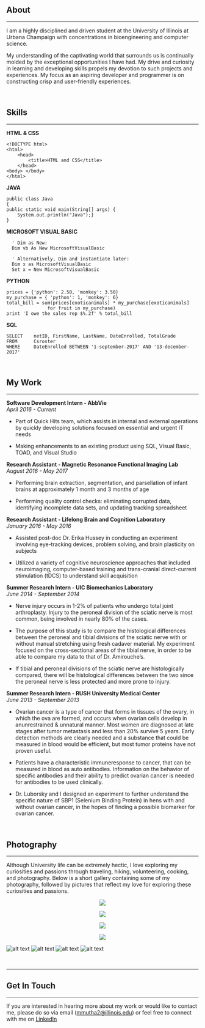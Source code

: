 
## About
---

I am a highly disciplined and driven student at the University of Illinois at Urbana Champaign with concentrations in bioengineering and computer science. 

My understanding of the captivating world that surrounds us is continually molded by the exceptional opportunities I have had. My drive and curiosity in learning and developing skills propels my devotion to such projects and experiences. My focus as an aspiring developer and programmer is on constructing crisp and user-friendly experiences.

<br/>


## Skills
---

**HTML & CSS**

	<!DOCTYPE html>
	<html>
		<head>
			<title>HTML and CSS</title>
		</head>
	<body> </body>
	</html>

**JAVA**

	public class Java
	{
	public static void main(String[] args) {
		System.out.println("Java");}
	}


**MICROSOFT VISUAL BASIC**

      ' Dim as New:
      Dim vb As New MicrosoftVisualBasic
      
      ' Alternatively, Dim and instantiate later:
      Dim x as MicrosoftVisualBasic
      Set x = New MicrosoftVisualBasic

**PYTHON**

	prices = {'python': 2.50, 'monkey': 3.50}
	my_purchase = { 'python': 1, 'monkey': 6}
	total_bill = sum(prices[exoticanimals] * my_purchase[exoticanimals]
                   for fruit in my_purchase)
	print 'I owe the sales rep $%.2f' % total_bill

**SQL**

	SELECT    netID, FirstName, LastName, DateEnrolled, TotalGrade
	FROM      Csroster
	WHERE     DateEnrolled BETWEEN '1-september-2017' AND '13-december-2017'

<br/>


## My Work
---

**Software Development Intern - AbbVie**
<br/>
_April 2016 - Current_

- Part of Quick Hits team, which assists in internal and external operations by quickly developing solutions focused on essential and urgent IT needs

- Making enhancements to an existing product using SQL, Visual Basic, TOAD, and Visual Studio

**Research Assistant - Magnetic Resonance Functional Imaging Lab**
<br/>
_August 2016 - May 2017_

- Performing brain extraction, segmentation, and parsellation of infant brains at approximately 1 month and 3 months of age

- Performing quality control checks: eliminating corrupted data, identifying incomplete data sets, and updating tracking spreadsheet

**Research Assistant - Lifelong Brain and Cognition Laboratory**
<br/>
_January 2016 - May 2016_

- Assisted post-doc Dr. Erika Hussey in conducting an experiment involving eye-tracking devices, problem solving, and brain plasticity on subjects

- Utilized a variety of cognitive neuroscience approaches that included neuroimaging, computer-based training and trans-cranial direct-current stimulation (tDCS) to understand skill acquisition

**Summer Research Intern - UIC Biomechanics Laboratory**
<br/>
_June 2014 - September 2014_

- Nerve injury occurs in 1-2% of patients who undergo total joint arthroplasty. Injury to the peroneal division of the sciatic nerve is most common, being involved in nearly 80% of the cases.

- The purpose of this study is to compare the histological differences between the peroneal and tibial divisions of the sciatic nerve with or without manual stretching using fresh cadaver material. My experiment focused on the cross-sectional areas of the tibial nerve, in order to be able to compare my data to that of Dr. Amirouche’s.
 
- If tibial and peroneal divisions of the sciatic nerve are histologically compared, there will be histological differences between the two since the peroneal nerve is less protected and more prone to injury. 

**Summer Research Intern - RUSH University Medical Center**
<br/>
_June 2013 - September 2013_

- Ovarian cancer is a type of cancer that forms in tissues of the ovary, in which the ova are formed, and occurs when ovarian cells develop in anunrestrained & unnatural manner. Most women are diagnosed at late stages after tumor metastasis and less than 20% survive 5 years. Early detection methods are clearly needed and a substance that could be measured in blood would be efficient, but most tumor proteins have not proven useful. 

- Patients have a characteristic immuneresponse to cancer, that can be measured in blood as auto antibodies. Information on the behavior of specific antibodies and their ability to predict ovarian cancer is needed for antibodies to be used clinically.

- Dr. Luborsky and I designed an experiment to further understand the specific nature of SBP1 (Selenium Binding Protein) in hens with and without ovarian cancer, in the hopes of finding a possible biomarker for ovarian cancer. 

<br/>


## Photography
---

Although University life can be extremely hectic, I love exploring my curiosities and passions through traveling, hiking, volunteering, cooking, and photography. Below is a short gallery containing some of my photography, followed by pictures that reflect my love for exploring these curiosities and passions.

<p align="center"> 
<img src="https://monicamuthaiya.weebly.com/uploads/9/0/6/8/90688783/15730752-10208241338452398-1120734119-n.jpg">
</p>

<p align="center"> 
<img src="https://monicamuthaiya.weebly.com/uploads/9/0/6/8/90688783/dsc-0080.jpg">
</p>

<p align="center"> 
<img src="https://monicamuthaiya.weebly.com/uploads/9/0/6/8/90688783/dsc-0061.jpg">
</p>

<p align="center"> 
<img src="https://monicamuthaiya.weebly.com/uploads/9/0/6/8/90688783/15726159-10208241249290169-1314961271-o.jpg">
</p>


![alt text](https://monicamuthaiya.weebly.com/uploads/9/0/6/8/90688783/15730752-10208241338452398-1120734119-n.jpg "Buffalo Grove, Illinois")
![alt text](https://monicamuthaiya.weebly.com/uploads/9/0/6/8/90688783/dsc-0080.jpg "Urbana, Illinois")
![alt text](https://monicamuthaiya.weebly.com/uploads/9/0/6/8/90688783/dsc-0061.jpg "Champaign, Illinois")
![alt text](https://monicamuthaiya.weebly.com/uploads/9/0/6/8/90688783/15726159-10208241249290169-1314961271-o.jpg "Chicago, Illinois")

<br/>

---
## Get In Touch
---

If you are interested in hearing more about my work or would like to contact me, please do so via email (mmutha2@illinois.edu) or feel free to connect with me on [LinkedIn](https://www.linkedin.com/in/monica-muthaiya/ "LinkedIn")
